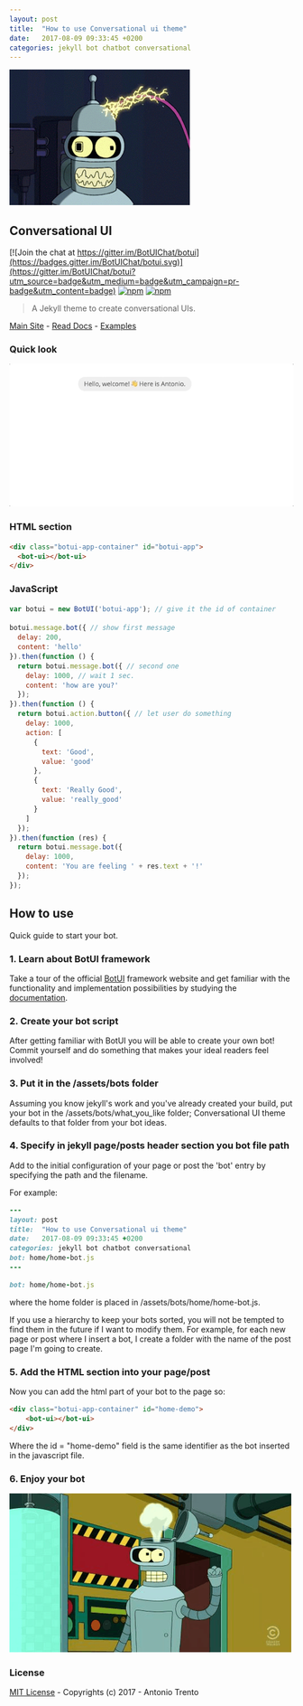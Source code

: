 ```yaml
---
layout: post
title:  "How to use Conversational ui theme"
date:   2017-08-09 09:33:45 +0200
categories: jekyll bot chatbot conversational
---
```


![Hello there](/assets/img/how-to-use-bender.gif)

## Conversational UI

[![Join the chat at https://gitter.im/BotUIChat/botui](https://badges.gitter.im/BotUIChat/botui.svg)](https://gitter.im/BotUIChat/botui?utm_source=badge&utm_medium=badge&utm_campaign=pr-badge&utm_content=badge) [![npm](https://img.shields.io/npm/v/botui.svg?style=flat-square)](https://www.npmjs.com/package/botui) [![npm](https://img.shields.io/npm/dm/botui.svg?style=flat-square)](https://www.npmjs.com/package/botui)

> A Jekyll theme to create conversational UIs.


[Main Site](https://botui.org) - [Read Docs](https://docs.botui.org) - [Examples](https://github.com/moinism/botui-examples)

### Quick look

![Conversional UI theme](/assets/img/conversionalui.gif)

### HTML section

```html
<div class="botui-app-container" id="botui-app">
  <bot-ui></bot-ui>
</div>
```

### JavaScript


```javascript
var botui = new BotUI('botui-app'); // give it the id of container

botui.message.bot({ // show first message
  delay: 200,
  content: 'hello'
}).then(function () {
  return botui.message.bot({ // second one
    delay: 1000, // wait 1 sec.
    content: 'how are you?'
  });
}).then(function () {
  return botui.action.button({ // let user do something
    delay: 1000,
    action: [
      {
        text: 'Good',
        value: 'good'
      },
      {
        text: 'Really Good',
        value: 'really_good'
      }
    ]
  });
}).then(function (res) {
  return botui.message.bot({
    delay: 1000,
    content: 'You are feeling ' + res.text + '!'
  });
});
```

## How to use

Quick guide to start your bot.

### 1. Learn about BotUI framework

Take a tour of the official [BotUI](https://botui.org/) framework website and get familiar with the functionality and implementation possibilities by studying the [documentation](https://docs.botui.org/).

### 2. Create your bot script

After getting familiar with BotUI you will be able to create your own bot! Commit yourself and do something that makes your ideal readers feel involved!

### 3. Put it in the /assets/bots folder

Assuming you know jekyll's work and you've already created your build, put your bot in the /assets/bots/what_you_like folder; Conversational UI theme defaults to that folder from your bot ideas.

### 4. Specify in jekyll page/posts header section you bot file path

Add to the initial configuration of your page or post the 'bot' entry by specifying the path and the filename. 

For example:

```ruby
---
layout: post
title:  "How to use Conversational ui theme"
date:   2017-08-09 09:33:45 +0200
categories: jekyll bot chatbot conversational
bot: home/home-bot.js
--- 
```

```ruby
bot: home/home-bot.js
```
where the home folder is placed in /assets/bots/home/home-bot.js.

If you use a hierarchy to keep your bots sorted, you will not be tempted to find them in the future if I want to modify them. For example, for each new page or post where I insert a bot, I create a folder with the name of the post page I'm going to create.

### 5. Add the HTML section into your page/post

Now you can add the html part of your bot to the page so:

```html
<div class="botui-app-container" id="home-demo">
    <bot-ui></bot-ui>
</div>
```

Where the id = "home-demo" field is the same identifier as the bot inserted in the javascript file.

### 6. Enjoy your bot

![Locomotive bender](/assets/img/bender-locomotive.gif)

### License

[MIT License](https://github.com/conversationalui/conversationalui.github.io/blob/master/LICENSE) - Copyrights (c) 2017 - Antonio Trento

